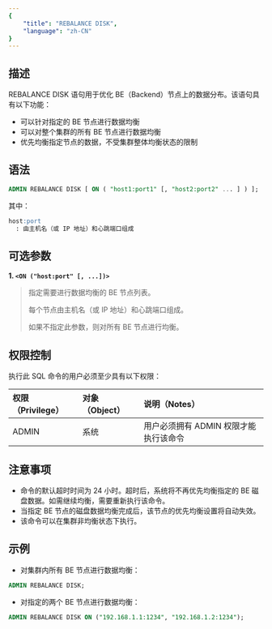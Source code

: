 ```yaml
---
{
    "title": "REBALANCE DISK",
    "language": "zh-CN"
}
---
```


<!-- 
Licensed to the Apache Software Foundation (ASF) under one
or more contributor license agreements.  See the NOTICE file
distributed with this work for additional information
regarding copyright ownership.  The ASF licenses this file
to you under the Apache License, Version 2.0 (the
"License"); you may not use this file except in compliance
with the License.  You may obtain a copy of the License at
  http://www.apache.org/licenses/LICENSE-2.0
Unless required by applicable law or agreed to in writing,
software distributed under the License is distributed on an
"AS IS" BASIS, WITHOUT WARRANTIES OR CONDITIONS OF ANY
KIND, either express or implied.  See the License for the
specific language governing permissions and limitations
under the License.
-->



## 描述

REBALANCE DISK 语句用于优化 BE（Backend）节点上的数据分布。该语句具有以下功能：

- 可以针对指定的 BE 节点进行数据均衡
- 可以对整个集群的所有 BE 节点进行数据均衡
- 优先均衡指定节点的数据，不受集群整体均衡状态的限制

## 语法

```sql
ADMIN REBALANCE DISK [ ON ( "host1:port1" [, "host2:port2" ... ] ) ];
```

其中：

```sql
host:port
  : 由主机名（或 IP 地址）和心跳端口组成
```

## 可选参数

**1. `<ON ("host:port" [, ...])>`**

> 指定需要进行数据均衡的 BE 节点列表。
>
> 每个节点由主机名（或 IP 地址）和心跳端口组成。
>
> 如果不指定此参数，则对所有 BE 节点进行均衡。

## 权限控制

执行此 SQL 命令的用户必须至少具有以下权限：

| 权限（Privilege） | 对象（Object） | 说明（Notes）                           |
| :---------------- | :------------- | :-------------------------------------- |
| ADMIN             | 系统          | 用户必须拥有 ADMIN 权限才能执行该命令    |

## 注意事项

- 命令的默认超时时间为 24 小时。超时后，系统将不再优先均衡指定的 BE 磁盘数据。如需继续均衡，需要重新执行该命令。
- 当指定 BE 节点的磁盘数据均衡完成后，该节点的优先均衡设置将自动失效。
- 该命令可以在集群非均衡状态下执行。

## 示例

- 对集群内所有 BE 节点进行数据均衡：

```sql
ADMIN REBALANCE DISK;
```

- 对指定的两个 BE 节点进行数据均衡：

```sql
ADMIN REBALANCE DISK ON ("192.168.1.1:1234", "192.168.1.2:1234");
```
